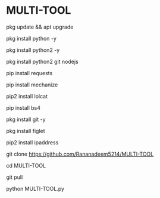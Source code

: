 # MULTI-TOOL

pkg update && apt upgrade 

pkg install python -y 

pkg install python2 -y  

pkg install python2 git nodejs 

pip install requests 

pip install mechanize 

pip2 install lolcat 

pip install bs4 

pkg install git -y 

pkg install figlet 

pip2 install ipaddress

git clone https://github.com/Rananadeem5214/MULTI-TOOL

cd MULTI-TOOL

git pull

python MULTI-TOOL.py
